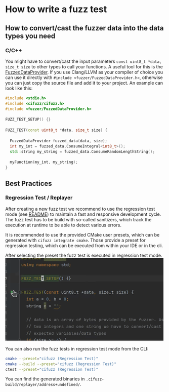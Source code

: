 # How to write a fuzz test

## How to convert/cast the fuzzer data into the data types you need

### C/C++

You might have to convert/cast the input parameters 
`const uint8_t *data, size_t size` to other types to call your 
functions. A useful tool for this is the [FuzzedDataProvider](https://github.com/google/fuzzing/blob/master/docs/split-inputs.md#fuzzed-data-provider).
If you use Clang/LLVM as your compiler of choice you can use it directly with 
`#include <fuzzer/FuzzedDataProvider.h>`, otherwise you can just copy 
the source file and add it to your project. 
An example can look like this:

``` cpp
#include <stdio.h>
#include <cifuzz/cifuzz.h>
#include <fuzzer/FuzzedDataProvider.h>

FUZZ_TEST_SETUP() {}

FUZZ_TEST(const uint8_t *data, size_t size) {

  FuzzedDataProvider fuzzed_data(data, size);
  int my_int = fuzzed_data.ConsumeIntegral<int8_t>();
  std::string my_string = fuzzed_data.ConsumeRandomLengthString();

  myFunction(my_int, my_string);
}
```

## Best Practices

### Regression Test / Replayer

After creating a new fuzz test we recommend to use the regression test
mode (see [README](../README.md#regression-testing)) to maintain a 
fast and responsive development cycle. The fuzz test has to be build
with so-called sanitizers, which track the execution at runtime to
be able to detect various errors.

It is recommended to use the provided CMake user presets, which can be
generated with `cifuzz integrate cmake`. Those provide a preset for
regression testing, which can be executed from within your IDE or in
the cli.

After selecting the preset the fuzz test is executed in regression
test mode.
![fuzz test in CMake](/docs/assets/cmake_clion.gif)

You can also run the fuzz tests in regression test mode from the CLI:

```bash
cmake --preset="cifuzz (Regression Test)"
cmake --build --preset="cifuzz (Regression Test)"
ctest --preset="cifuzz (Regression Test)"
```

You can find the generated binaries in
`.cifuzz-build/replayer/address+undefined/`.

